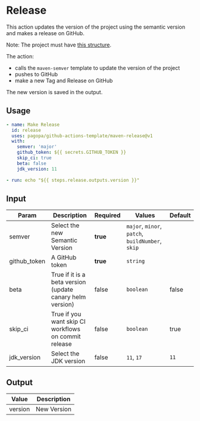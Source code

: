 # Release

This action updates the version of the project using the semantic version and makes a release on GitHub.

Note: The project must have [this structure](https://github.com/pagopa/template-java-spring-microservice).

The action:

- calls the `maven-semver` template to update the version of the project
- pushes to GitHub
- make a new Tag and Release on GitHub

The new version is saved in the output.

## Usage

``` yaml
- name: Make Release
  id: release
  uses: pagopa/github-actions-template/maven-release@v1
  with:
    semver: 'major'
    github_token: ${{ secrets.GITHUB_TOKEN }}
    skip_ci: true
    beta: false
    jdk_version: 11
      
- run: echo "${{ steps.release.outputs.version }}"
```

## Input

| Param        | Description                                               | Required | Values                                           | Default |
|--------------|-----------------------------------------------------------|----------|--------------------------------------------------|---------|
| semver       | Select the new Semantic Version                           | **true** | `major`, `minor`, `patch`, `buildNumber`, `skip` |         |
| github_token | A GitHub token                                            | **true** | `string`                                         |         |
| beta         | True if it is a beta version (update canary helm version) | false    | `boolean`                                        | false   |
| skip_ci      | True if you want skip CI workflows on commit release      | false    | `boolean`                                        | true    |  
| jdk_version  | Select the JDK version                                    | false    | `11`, `17`                                       | `11`    |

## Output

| Value   | Description |
|---------|-------------|
| version | New Version |
